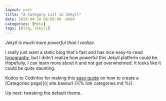 ```yaml
---
layout: post
title: "A Category List in Jekyll"
date: 2020-04-30 08:00:00 -0600
categories: [Meta]
tags: [Blog, Jekyll]
---
```


*Jekyll is much more powerful than I realize.*

I really just want a static blog that's fast and has nice easy-to-read [typography](http://kyleamathews.github.io/typography.js/), but I didn't realize how powerful this Jekyll platform could be. Hopefully, I can learn more about it and not get overwhelmed. It looks like it could be quite daunting.

Kudos to Codinfox for making this [easy guide](https://codinfox.github.io/dev/2015/03/06/use-tags-and-categories-in-your-jekyll-based-github-pages/) on how to create a [Categories page]({{ site.baseurl }}{% link categories.md %}).

Up next: tweaking the default theme.
